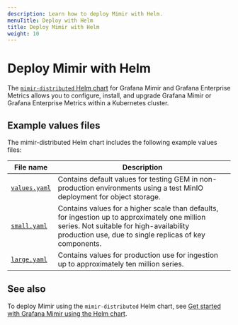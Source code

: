 ```yaml
---
description: Learn how to deploy Mimir with Helm.
menuTitle: Deploy with Helm
title: Deploy Mimir with Helm
weight: 10
---
```



# Deploy Mimir with Helm

The [`mimir-distributed` Helm chart](https://github.com/grafana/mimir/blob/main/operations/helm/charts/mimir-distributed/) for Grafana Mimir and Grafana Enterprise Metrics allows you to configure, install, and upgrade Grafana Mimir or Grafana Enterprise Metrics within a Kubernetes cluster.

## Example values files

The mimir-distributed Helm chart includes the following example values files:

| File name                                                                                                        | Description                                                                                                                                                                                          |
| ---------------------------------------------------------------------------------------------------------------- | ---------------------------------------------------------------------------------------------------------------------------------------------------------------------------------------------------- |
| [`values.yaml`](https://github.com/grafana/mimir/blob/main/operations/helm/charts/mimir-distributed/values.yaml) | Contains default values for testing GEM in non-production environments using a test MinIO deployment for object storage.                                                                             |
| [`small.yaml`](https://github.com/grafana/mimir/tree/main/operations/helm/charts/mimir-distributed/small.yaml)   | Contains values for a higher scale than defaults, for ingestion up to approximately one million series. Not suitable for high-availability production use, due to single replicas of key components. |
| [`large.yaml`](https://github.com/grafana/mimir/tree/main/operations/helm/charts/mimir-distributed/large.yaml)   | Contains values for production use for ingestion up to approximately ten million series.                                                                                                             |

## See also

To deploy Mimir using the `mimir-distributed` Helm chart, see [Get started with Grafana Mimir using the Helm chart](/docs/helm-charts/mimir-distributed/latest/get-started-helm-charts/).
